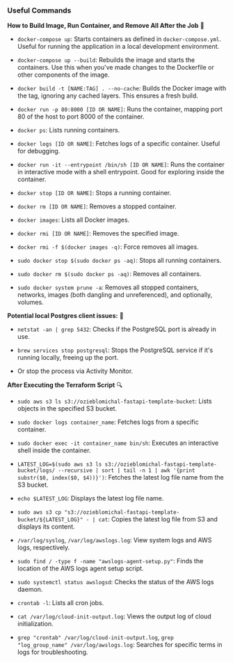 ### Useful Commands

**How to Build Image, Run Container, and Remove All After the Job** :whale:

- `docker-compose up`: Starts containers as defined in `docker-compose.yml`. Useful for running the application in a local development environment.

- `docker-compose up --build`: Rebuilds the image and starts the containers. Use this when you've made changes to the Dockerfile or other components of the image.

- `docker build -t [NAME:TAG] . --no-cache`: Builds the Docker image with the tag, ignoring any cached layers. This ensures a fresh build.

- `docker run -p 80:8000 [ID OR NAME]`: Runs the container, mapping port 80 of the host to port 8000 of the container.

- `docker ps`: Lists running containers.

- `docker logs [ID OR NAME]`: Fetches logs of a specific container. Useful for debugging.

- `docker run -it --entrypoint /bin/sh [ID OR NAME]`: Runs the container in interactive mode with a shell entrypoint. Good for exploring inside the container.

- `docker stop [ID OR NAME]`: Stops a running container.

- `docker rm [ID OR NAME]`: Removes a stopped container.

- `docker images`: Lists all Docker images.

- `docker rmi [ID OR NAME]`: Removes the specified image.

- `docker rmi -f $(docker images -q)`: Force removes all images.

- `sudo docker stop $(sudo docker ps -aq)`: Stops all running containers.

- `sudo docker rm $(sudo docker ps -aq)`: Removes all containers.

- `sudo docker system prune -a`: Removes all stopped containers, networks, images (both dangling and unreferenced), and optionally, volumes.

**Potential local Postgres client issues:** :elephant:

- `netstat -an | grep 5432`: Checks if the PostgreSQL port is already in use.

- `brew services stop postgresql`: Stops the PostgreSQL service if it's running locally, freeing up the port.

- Or stop the process via Activity Monitor.

**After Executing the Terraform Script** :mag:

- `sudo aws s3 ls s3://ozieblomichal-fastapi-template-bucket`: Lists objects in the specified S3 bucket.

- `sudo docker logs container_name`: Fetches logs from a specific container.

- `sudo docker exec -it container_name bin/sh`: Executes an interactive shell inside the container.

- `LATEST_LOG=$(sudo aws s3 ls s3://ozieblomichal-fastapi-template-bucket/logs/ --recursive | sort | tail -n 1 | awk '{print substr($0, index($0, $4))}')`: Fetches the latest log file name from the S3 bucket.

- `echo $LATEST_LOG`: Displays the latest log file name.

- `sudo aws s3 cp "s3://ozieblomichal-fastapi-template-bucket/${LATEST_LOG}" - | cat`: Copies the latest log file from S3 and displays its content.

- `/var/log/syslog`, `/var/log/awslogs.log`: View system logs and AWS logs, respectively.

- `sudo find / -type f -name "awslogs-agent-setup.py"`: Finds the location of the AWS logs agent setup script.

- `sudo systemctl status awslogsd`: Checks the status of the AWS logs daemon.

- `crontab -l`: Lists all cron jobs.

- `cat /var/log/cloud-init-output.log`: Views the output log of cloud initialization.

- `grep "crontab" /var/log/cloud-init-output.log`, `grep "log_group_name" /var/log/awslogs.log`: Searches for specific terms in logs for troubleshooting.
